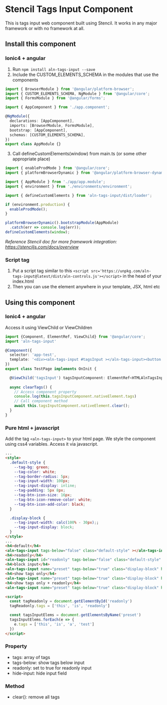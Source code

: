 # Stencil Tags Input Component

This is tags input web component built using Stencil. It works in any major framework or with no framework at all.

## Install this component

### Ionic4 + angular
1. Run `npm install aln-tags-input --save`
2. Include the CUSTOM_ELEMENTS_SCHEMA in the modules that use the components
```ts
import { BrowserModule } from '@angular/platform-browser';
import { CUSTOM_ELEMENTS_SCHEMA, NgModule } from '@angular/core';
import { FormsModule } from '@angular/forms';

import { AppComponent } from './app.component';

@NgModule({
  declarations: [AppComponent],
  imports: [BrowserModule, FormsModule],
  bootstrap: [AppComponent],
  schemas: [CUSTOM_ELEMENTS_SCHEMA],
})
export class AppModule {}
```
3. Call defineCustomElements(window) from main.ts (or some other appropriate place)
```ts
import { enableProdMode } from '@angular/core';
import { platformBrowserDynamic } from '@angular/platform-browser-dynamic';

import { AppModule } from './app/app.module';
import { environment } from './environments/environment';

import { defineCustomElements } from 'aln-tags-input/dist/loader';

if (environment.production) {
  enableProdMode();
}

platformBrowserDynamic().bootstrapModule(AppModule)
  .catch(err => console.log(err));
defineCustomElements(window);
```
*Reference Stencil doc for more framework integration: https://stenciljs.com/docs/overview*

### Script tag
1. Put a script tag similar to this `<script src='https://unpkg.com/aln-tags-input@latest/dist/aln-controls.js'></script>` in the head of your index.html
2. Then you can use the element anywhere in your template, JSX, html etc

## Using this component
### Ionic4 + angular
Access it using ViewChild or ViewChildren
```ts
import {Component, ElementRef, ViewChild} from '@angular/core';
import 'aln-tags-input'

@Component({
  selector: 'app-test',
  template: '<div><aln-tags-input #tagsInput ></aln-tags-input><button (click)="clearTags()">Remove all tags</button></div>'
})
export class TestPage implements OnInit {

  @ViewChild('tagsInput') tagsInputComponent: ElementRef<HTMLAlnTagsInputElement>;
  
  async clearTags() {
    // Access component property
    console.log(this.tagsInputComponent.nativeElement.tags)
    // Call component method
    await this.tagsInputComponent.nativeElement.clear();
  }
}
```

### Pure html + javascript
Add the tag `<aln-tags-input>` to your html page. We style the component using css4 variables.
Access it via javascript.
```html
...
<style>
  .default-style {
    --tag-bg: green;
    --tag-color: white;
    --tag-border-radius: 5px;
    --tag-input-width: 100px;
    --tag-input-display: inline;
    --tag-padding: 5px 8px;
    --tag-btn-icon-size: 16px;
    --tag-btn-icon-remove-color: white;
    --tag-btn-icon-add-color: black;
  }

  .display-block {
    --tag-input-width: calc(100% - 30px);;
    --tag-input-display: block;
  }
</style>
...
<h4>default</h4>
<aln-tags-input tags-below="false" class="default-style" ></aln-tags-input>
<h4>readonly</h4>
<aln-tags-input id="readonly" tags-below="false" class="default-style" readonly="true"></aln-tags-input>
<h4>block input</h4>
<aln-tags-input name="preset" tags-below="true" class="display-block" hide-input="false"></aln-tags-input>
<h4>show tags only</h4>
<aln-tags-input name="preset" tags-below="true" class="display-block" hide-input="true"></aln-tags-input>
<h4>show tags only + readonly</h4>
<aln-tags-input name="preset" tags-below="true" class="display-block" hide-input="true" readonly="true"></aln-tags-input>

<script>
  const tagReadonly = document.getElementById('readonly')
  tagReadonly.tags = ['this', 'is', 'readonly']

  const tagsInputElems = document.getElementsByName('preset')
  tagsInputElems.forEach(e => {
    e.tags = ['this', 'is', 'a', 'test']
  })
</script>

```

### Property
- tags: array of tags
- tags-below: show tags below input
- readonly: set to true for readonly input
- hide-input: hide input field
### Method
- clear(): remove all tags